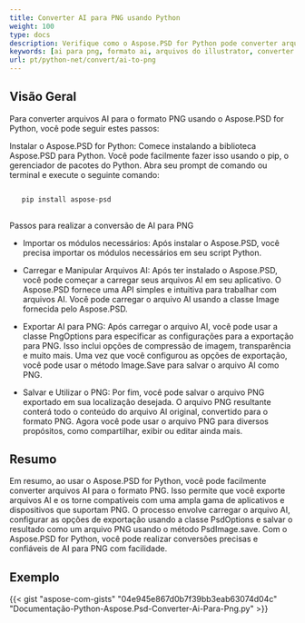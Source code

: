 ```yaml
---
title: Converter AI para PNG usando Python
weight: 100
type: docs
description: Verifique como o Aspose.PSD for Python pode converter arquivos AI para PNG.
keywords: [ai para png, formato ai, arquivos do illustrator, converter illustrator, png, psd api, python, exemplo de código]
url: pt/python-net/convert/ai-to-png
---
```


## **Visão Geral**
Para converter arquivos AI para o formato PNG usando o Aspose.PSD for Python, você pode seguir estes passos:

Instalar o Aspose.PSD for Python: Comece instalando a biblioteca Aspose.PSD para Python. Você pode facilmente fazer isso usando o pip, o gerenciador de pacotes do Python. Abra seu prompt de comando ou terminal e execute o seguinte comando:

```python

   pip install aspose-psd
  
```

Passos para realizar a conversão de AI para PNG

- Importar os módulos necessários: Após instalar o Aspose.PSD, você precisa importar os módulos necessários em seu script Python.
- Carregar e Manipular Arquivos AI: Após ter instalado o Aspose.PSD, você pode começar a carregar seus arquivos AI em seu aplicativo. O Aspose.PSD fornece uma API simples e intuitiva para trabalhar com arquivos AI. Você pode carregar o arquivo AI usando a classe Image fornecida pelo Aspose.PSD.

- Exportar AI para PNG: Após carregar o arquivo AI, você pode usar a classe PngOptions para especificar as configurações para a exportação para PNG. Isso inclui opções de compressão de imagem, transparência e muito mais. Uma vez que você configurou as opções de exportação, você pode usar o método Image.Save para salvar o arquivo AI como PNG.

- Salvar e Utilizar o PNG: Por fim, você pode salvar o arquivo PNG exportado em sua localização desejada. O arquivo PNG resultante conterá todo o conteúdo do arquivo AI original, convertido para o formato PNG. Agora você pode usar o arquivo PNG para diversos propósitos, como compartilhar, exibir ou editar ainda mais.

## **Resumo**
Em resumo, ao usar o Aspose.PSD for Python, você pode facilmente converter arquivos AI para o formato PNG. Isso permite que você exporte arquivos AI e os torne compatíveis com uma ampla gama de aplicativos e dispositivos que suportam PNG. O processo envolve carregar o arquivo AI, configurar as opções de exportação usando a classe PsdOptions e salvar o resultado como um arquivo PNG usando o método PsdImage.save. Com o Aspose.PSD for Python, você pode realizar conversões precisas e confiáveis de AI para PNG com facilidade.

## **Exemplo**
{{< gist "aspose-com-gists" "04e945e867d0b7f39bb3eab63074d04c" "Documentação-Python-Aspose.Psd-Converter-Ai-Para-Png.py" >}}
